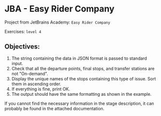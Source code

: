 # JBA - Easy Rider Company

Project from JetBrains Academy: `Easy Rider Company`

Exercises: `level 4`

## Objectives:

1. The string containing the data in JSON format is passed to standard input.
2. Check that all the departure points, final stops, and transfer stations are
   not "On-demand".
3. Display the unique names of the stops containing this type of issue. Sort
   them in ascending order.
4. If everything is fine, print OK.
5. The output should have the same formatting as shown in the example.

If you cannot find the necessary information in the stage description, it can
probably be found in the attached documentation.


